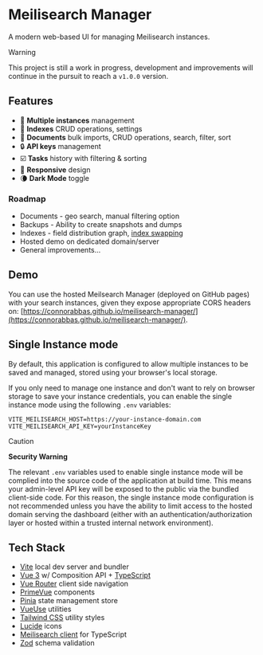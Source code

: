 # Meilisearch Manager

A modern web-based UI for managing Meilisearch instances.

> [!WARNING]
> This project is still a work in progress, development and improvements will continue in the pursuit to reach a `v1.0.0` version.

## Features

-   :rocket: **Multiple instances** management
-   :open_file_folder: **Indexes** CRUD operations, settings
-   :page_facing_up: **Documents** bulk imports, CRUD operations, search, filter, sort
-   :lock: **API keys** management
-   :ballot_box_with_check: **Tasks** history with filtering & sorting
-   :iphone: **Responsive** design
-   :waning_crescent_moon: **Dark Mode** toggle

### Roadmap

-   Documents - geo search, manual filtering option
-   Backups - Ability to create snapshots and dumps
-   Indexes - field distribution graph, [index swapping](https://www.meilisearch.com/docs/learn/getting_started/indexes#swapping-indexes)
-   Hosted demo on dedicated domain/server
-   General improvements...

## Demo

You can use the hosted Meilsearch Manager (deployed on GitHub pages) with your search instances, given they expose appropriate CORS headers on: [https://connorabbas.github.io/meilisearch-manager/](https://connorabbas.github.io/meilisearch-manager/).

## Single Instance mode

By default, this application is configured to allow multiple instances to be saved and managed, stored using your browser's local storage.

If you only need to manage one instance and don't want to rely on browser storage to save your instance credentials, you can enable the single instance mode using the following `.env` variables:

```
VITE_MEILISEARCH_HOST=https://your-instance-domain.com
VITE_MEILISEARCH_API_KEY=yourInstanceKey
```

> [!CAUTION]
>
> **Security Warning**
>
> The relevant `.env` variables used to enable single instance mode will be complied into the source code of the application at build time. This means your admin-level API key will be exposed to the public via the bundled client-side code. For this reason, the single instance mode configuration is not recommended unless you have the ability to limit access to the hosted domain serving the dashboard (either with an authentication/authorization layer or hosted within a trusted internal network environment).

## Tech Stack

-   [Vite](https://vite.dev/) local dev server and bundler
-   [Vue 3](https://vuejs.org/) w/ Composition API + [TypeScript](https://www.typescriptlang.org/)
-   [Vue Router](https://router.vuejs.org/) client side navigation
-   [PrimeVue](https://primevue.org/) components
-   [Pinia](https://pinia.vuejs.org/) state management store
-   [VueUse](https://vueuse.org/) utilities
-   [Tailwind CSS](https://tailwindcss.com/) utility styles
-   [Lucide](https://lucide.dev/) icons
-   [Meilisearch client](https://github.com/meilisearch/meilisearch-js) for TypeScript
-   [Zod](https://zod.dev/) schema validation